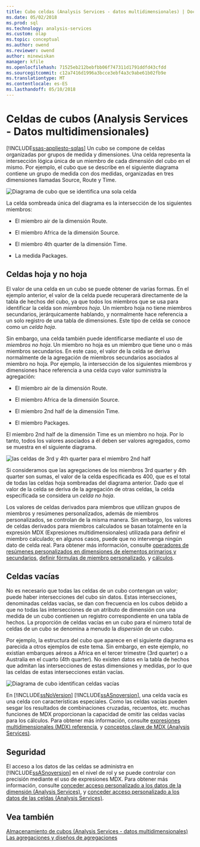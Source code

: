 ```yaml
---
title: Cubo celdas (Analysis Services - datos multidimensionales) | Documentos de Microsoft
ms.date: 05/02/2018
ms.prod: sql
ms.technology: analysis-services
ms.custom: olap
ms.topic: conceptual
ms.author: owend
ms.reviewer: owend
author: minewiskan
manager: kfile
ms.openlocfilehash: 71525eb212bebfbb06f747311d1791ddfd43cfdd
ms.sourcegitcommit: c12a7416d1996a3bcce3ebf4a3c9abe61b02fb9e
ms.translationtype: MT
ms.contentlocale: es-ES
ms.lasthandoff: 05/10/2018
---
```

# <a name="cube-cells-analysis-services---multidimensional-data"></a>Celdas de cubos (Analysis Services - Datos multidimensionales)
[!INCLUDE[ssas-appliesto-sqlas](../../includes/ssas-appliesto-sqlas.md)]
  Un cubo se compone de celdas organizadas por grupos de medida y dimensiones. Una celda representa la intersección lógica única de un miembro de cada dimensión del cubo en el mismo. Por ejemplo, el cubo que se describe en el siguiente diagrama contiene un grupo de medida con dos medidas, organizadas en tres dimensiones llamadas Source, Route y Time.  
  
 ![Diagrama de cubo que se identifica una sola celda](../../analysis-services/multidimensional-models-olap-logical-cube-objects/media/as-cubeintro5.gif "diagrama de cubo que se identifica una sola celda")  
  
 La celda sombreada única del diagrama es la intersección de los siguientes miembros:  
  
-   El miembro air de la dimensión Route.  
  
-   El miembro Africa de la dimensión Source.  
  
-   El miembro 4th quarter de la dimensión Time.  
  
-   La medida Packages.  
  
## <a name="leaf-and-nonleaf-cells"></a>Celdas hoja y no hoja  
 El valor de una celda en un cubo se puede obtener de varias formas. En el ejemplo anterior, el valor de la celda puede recuperará directamente de la tabla de hechos del cubo, ya que todos los miembros que se usa para identificar la celda son *miembros hoja*. Un miembro hoja no tiene miembros secundarios, jerárquicamente hablando, y normalmente hace referencia a un solo registro de una tabla de dimensiones. Este tipo de celda se conoce como un *celda hoja*.  
  
 Sin embargo, una celda también puede identificarse mediante el uso de *miembros no hoja*. Un miembro no hoja es un miembro que tiene uno o más miembros secundarios. En este caso, el valor de la celda se deriva normalmente de la agregación de miembros secundarios asociados al miembro no hoja. Por ejemplo, la intersección de los siguientes miembros y dimensiones hace referencia a una celda cuyo valor suministra la agregación:  
  
-   El miembro air de la dimensión Route.  
  
-   El miembro Africa de la dimensión Source.  
  
-   El miembro 2nd half de la dimensión Time.  
  
-   El miembro Packages.  
  
 El miembro 2nd half de la dimensión Time es un miembro no hoja. Por lo tanto, todos los valores asociados a él deben ser valores agregados, como se muestra en el siguiente diagrama.  
  
 ![las celdas de 3rd y 4th quarter para el miembro 2nd half](../../analysis-services/multidimensional-models-olap-logical-cube-objects/media/as-cubeintro6.gif "las celdas de 3rd y 4th quarter para el miembro 2nd half")  
  
 Si consideramos que las agregaciones de los miembros 3rd quarter y 4th quarter son sumas, el valor de la celda especificada es 400, que es el total de todas las celdas hoja sombreadas del diagrama anterior. Dado que el valor de la celda se deriva de la agregación de otras celdas, la celda especificada se considera un *celda no hoja*.  
  
 Los valores de celdas derivados para miembros que utilizan grupos de miembros y resúmenes personalizados, además de miembros personalizados, se controlan de la misma manera. Sin embargo, los valores de celdas derivados para miembros calculados se basan totalmente en la expresión MDX (Expresiones multidimensionales) utilizada para definir el miembro calculado; en algunos casos, puede que no intervenga ningún dato de celda real. Para obtener más información, consulte [operadores de resúmenes personalizados en dimensiones de elementos primarios y secundarios](../../analysis-services/multidimensional-models/parent-child-dimension-attributes-custom-rollup-operators.md), [definir fórmulas de miembro personalizado](../../analysis-services/multidimensional-models/attribute-properties-define-custom-member-formulas.md), y [cálculos](../../analysis-services/multidimensional-models-olap-logical-cube-objects/calculations.md).  
  
## <a name="empty-cells"></a>Celdas vacías  
 No es necesario que todas las celdas de un cubo contengan un valor; puede haber intersecciones del cubo sin datos. Estas intersecciones, denominadas celdas vacías, se dan con frecuencia en los cubos debido a que no todas las intersecciones de un atributo de dimensión con una medida de un cubo contienen un registro correspondiente en una tabla de hechos. La proporción de celdas vacías en un cubo para el número total de celdas de un cubo se denomina a menudo la *dispersión* de un cubo.  
  
 Por ejemplo, la estructura del cubo que aparece en el siguiente diagrama es parecida a otros ejemplos de este tema. Sin embargo, en este ejemplo, no existían embarques aéreos a Africa en el tercer trimestre (3rd quarter) o a Australia en el cuarto (4th quarter). No existen datos en la tabla de hechos que admitan las intersecciones de estas dimensiones y medidas, por lo que las celdas de estas intersecciones están vacías.  
  
 ![Diagrama de cubo identifican celdas vacías](../../analysis-services/multidimensional-models-olap-logical-cube-objects/media/as-cubeintro7.gif "diagrama de cubo identifican celdas vacías")  
  
 En [!INCLUDE[ssNoVersion](../../includes/ssnoversion-md.md)] [!INCLUDE[ssASnoversion](../../includes/ssasnoversion-md.md)], una celda vacía es una celda con características especiales. Como las celdas vacías pueden sesgar los resultados de combinaciones cruzadas, recuentos, etc. muchas funciones de MDX proporcionan la capacidad de omitir las celdas vacías para los cálculos. Para obtener más información, consulte [expresiones multidimensionales &#40;MDX&#41; referencia](../../mdx/multidimensional-expressions-mdx-reference.md), y [conceptos clave de MDX &#40;Analysis Services&#41;](../../analysis-services/multidimensional-models/mdx/key-concepts-in-mdx-analysis-services.md).  
  
## <a name="security"></a>Seguridad  
 El acceso a los datos de las celdas se administra en [!INCLUDE[ssASnoversion](../../includes/ssasnoversion-md.md)] en el nivel de rol y se puede controlar con precisión mediante el uso de expresiones MDX. Para obtener más información, consulte [conceder acceso personalizado a los datos de la dimensión &#40;Analysis Services&#41;](../../analysis-services/multidimensional-models/grant-custom-access-to-dimension-data-analysis-services.md), y [conceder acceso personalizado a los datos de las celdas &#40;Analysis Services&#41;](../../analysis-services/multidimensional-models/grant-custom-access-to-cell-data-analysis-services.md).  
  
## <a name="see-also"></a>Vea también  
 [Almacenamiento de cubos &#40;Analysis Services - datos multidimensionales&#41;](../../analysis-services/multidimensional-models-olap-logical-cube-objects/cube-storage-analysis-services-multidimensional-data.md)   
 [Las agregaciones y diseños de agregaciones](../../analysis-services/multidimensional-models-olap-logical-cube-objects/aggregations-and-aggregation-designs.md)  
  
  
